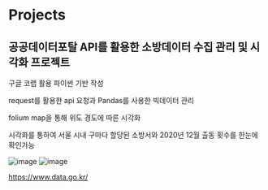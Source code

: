 # Projects

## 공공데이터포탈 API를 활용한 소방데이터 수집 관리 및 시각화 프로젝트


구글 코랩 활용 파이썬 기반 작성

request를 활용한 api 요청과 Pandas를 사용한 빅데이터 관리

folium map을 통해 위도 경도에 따른 시각화

시각화를 통하여 서울 시내 구마다 할당된 소방서와 2020년 12월 출동 횟수를 한눈에 확인가능


![image](https://user-images.githubusercontent.com/89787182/223932104-16f979f8-1f84-41e8-a298-f0b80c95736d.png)
![image](https://user-images.githubusercontent.com/89787182/223932124-c780b1cf-bd14-4047-8cb0-411c1334d61b.png)



https://www.data.go.kr/
